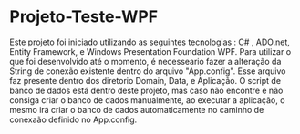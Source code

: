 # Projeto-Teste-WPF
Este projeto foi iniciado utilizando as seguintes tecnologias : C# ,  ADO.net, Entity Framework, e Windows Presentation Foundation WPF. 
Para utilizar o que foi desenvolvido até o momento, é necesseario fazer a alteração da String de conexão existente dentro do arquivo "App.config".
Esse arquivo faz presente dentro dos diretorio Domain, Data, e Aplicação. O script de banco de dados está dentro deste projeto, mas caso não encontre e não consiga criar o banco de dados manualmente, ao executar a aplicação, o mesmo irá criar o banco de dados automaticamente no caminho de conexaão definido no App.config. 
